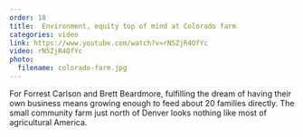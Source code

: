 ```yaml
---
order: 18
title:  Environment, equity top of mind at Colorado farm
categories: video
link: https://www.youtube.com/watch?v=rN5ZjR4OfYc
video: rN5ZjR4OfYc
photo:
  filename: colorado-farm.jpg
---
```


For Forrest Carlson and Brett Beardmore, fulfilling the dream of having their own business means growing enough to feed about 20 families directly. The small community farm just north of Denver looks nothing like most of agricultural America.